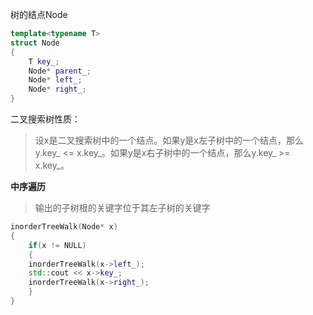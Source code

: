 树的结点Node
```cpp
template<typename T>
struct Node
{
    T key_;
    Node* parent_;
    Node* left_;
    Node* right_;
}
```

二叉搜索树性质：
>设x是二叉搜索树中的一个结点。如果y是x左子树中的一个结点，那么y.key_ <= x.key_。如果y是x右子树中的一个结点，那么y.key_ >= x.key_。

**中序遍历**
>输出的子树根的关键字位于其左子树的关键字
```cpp
inorderTreeWalk(Node* x)
{
    if(x != NULL)
    {
	inorderTreeWalk(x->left_);
	std::cout << x->key_;
	inorderTreeWalk(x->right_);
    }
}
```